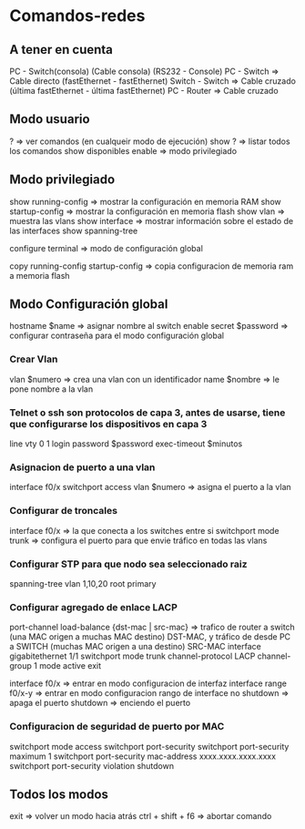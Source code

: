 # Comandos-redes

## A tener en cuenta
PC - Switch(consola) (Cable consola) (RS232 - Console)
PC - Switch => Cable directo (fastEthernet - fastEthernet)
Switch - Switch => Cable cruzado (última fastEthernet - última fastEthernet)
PC - Router => Cable cruzado

## Modo usuario
? => ver comandos (en cualqueir modo de ejecución)
show ? => listar todos los comandos show disponibles
enable => modo privilegiado

## Modo privilegiado

show running-config => mostrar la configuración en memoria RAM
show startup-config => mostrar la configuración en memoria flash
show vlan => muestra las vlans
show interface => mostrar información sobre el estado de las interfaces
show spanning-tree

configure terminal => modo de configuración global

copy running-config startup-config => copia configuracion de memoria ram a memoria flash

## Modo Configuración global

hostname $name => asignar nombre al switch
enable secret $password => configurar contraseña para el modo configuración global

### Crear Vlan
vlan $numero => crea una vlan con un identificador
name $nombre => le pone nombre a la vlan

### Telnet o ssh son protocolos de capa 3, antes de usarse, tiene que configurarse los dispositivos en capa 3
line vty 0 1
login
password $password
exec-timeout $minutos

### Asignacion de puerto a una vlan
interface f0/x
switchport access vlan $numero => asigna el puerto a la vlan

### Configurar de troncales
interface f0/x => la que conecta a los switches entre si
switchport mode trunk => configura el puerto para que envie tráfico en todas las vlans

### Configurar STP para que nodo sea seleccionado raiz
spanning-tree vlan 1,10,20 root primary

### Configurar agregado de enlace LACP
port-channel load-balance {dst-mac | src-mac} => trafico de router a switch (una MAC origen a muchas MAC destino) DST-MAC, y tráfico de desde PC a SWITCH (muchas MAC origen a una destino) SRC-MAC
interface gigabitethernet 1/1
switchport mode trunk
channel-protocol LACP
channel-group 1 mode active
exit

interface f0/x => entrar en modo configuracion de interfaz
interface range f0/x-y => entrar en modo configuracion rango de interface
no shutdown => apaga el puerto
shutdown => enciendo el puerto

### Configuracion de seguridad de puerto por MAC
switchport mode access
switchport port-security
switchport port-security maximum 1
switchport port-security mac-address xxxx.xxxx.xxxx.xxxx
switchport port-security violation shutdown

## Todos los modos
exit => volver un modo hacia atrás
ctrl + shift + f6 => abortar comando
